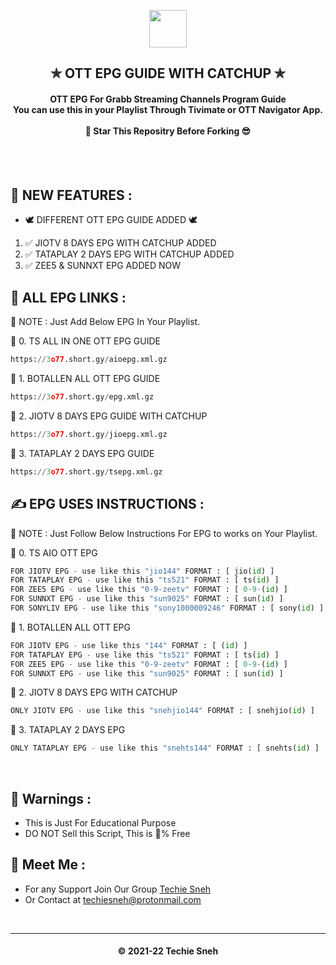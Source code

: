 <p align="center"><img src="https://play-lh.googleusercontent.com/k9OXcYUYd2Id7jSLB_Yf2EdgeeU9gdD5wS_0fe8Ze7jSPi5YI6St7ROKkS0QPM4jcg" width="60" height="60"></p>

<h2 align='center'>✯ OTT EPG GUIDE WITH CATCHUP ✯</h2>

<!-- DO NOT EDIT FILE AND ADD YOU NAME HERE AND PUBLISH -->
<!-- © 2021-22 TechieSneh -->

<h4 align='center'>OTT EPG For Grabb Streaming Channels Program Guide<br>You can use this in your Playlist Through Tivimate or OTT Navigator App.<br><br>🌟 Star This Repositry Before Forking 😎<br><br></h4>
<br>

<h2>💖 NEW FEATURES :</h2>

- 🕊️ DIFFERENT OTT EPG GUIDE ADDED 🕊️ <br>

1. ✅ JIOTV 8 DAYS EPG WITH CATCHUP ADDED
2. ✅ TATAPLAY 2 DAYS EPG WITH CATCHUP ADDED
3. ✅ ZEE5 & SUNNXT EPG ADDED NOW

<h2>🍃 ALL EPG LINKS :</h2>

📑 NOTE : Just Add Below EPG In Your Playlist.

💞 0. TS ALL IN ONE OTT EPG GUIDE<br>

```py
https://3o77.short.gy/aioepg.xml.gz
```

💞 1. BOTALLEN ALL OTT EPG GUIDE<br>

```py
https://3o77.short.gy/epg.xml.gz
```

💞 2. JIOTV 8 DAYS EPG GUIDE WITH CATCHUP<br>

```py
https://3o77.short.gy/jioepg.xml.gz
```

💞 3. TATAPLAY 2 DAYS EPG GUIDE<br>

```py
https://3o77.short.gy/tsepg.xml.gz
```

<h2>✍️ EPG USES INSTRUCTIONS :</h2>

📑 NOTE : Just Follow Below Instructions For EPG to works on Your Playlist.

💞 0. TS AIO OTT EPG<br>

```py
FOR JIOTV EPG - use like this "jio144" FORMAT : [ jio(id) ]
FOR TATAPLAY EPG - use like this "ts521" FORMAT : [ ts(id) ]
FOR ZEE5 EPG - use like this "0-9-zeetv" FORMAT : [ 0-9-(id) ]
FOR SUNNXT EPG - use like this "sun9025" FORMAT : [ sun(id) ]
FOR SONYLIV EPG - use like this "sony1000009246" FORMAT : [ sony(id) ]
```

💞 1. BOTALLEN ALL OTT EPG<br>

```py
FOR JIOTV EPG - use like this "144" FORMAT : [ (id) ]
FOR TATAPLAY EPG - use like this "ts521" FORMAT : [ ts(id) ]
FOR ZEE5 EPG - use like this "0-9-zeetv" FORMAT : [ 0-9-(id) ]
FOR SUNNXT EPG - use like this "sun9025" FORMAT : [ sun(id) ]
```

💞 2. JIOTV 8 DAYS EPG WITH CATCHUP<br>

```py
ONLY JIOTV EPG - use like this "snehjio144" FORMAT : [ snehjio(id) ]
```

💞 3. TATAPLAY 2 DAYS EPG<br>

```py
ONLY TATAPLAY EPG - use like this "snehts144" FORMAT : [ snehts(id) ]
```

<br>

<h2>🚸 Warnings :</h2>

- This is Just For Educational Purpose
- DO NOT Sell this Script, This is 💯% Free

<h2>🤗 Meet Me : </h2>

- For any Support Join Our Group [Techie Sneh](https://telegram.me/techiesneh_official)<br>
- Or Contact at [techiesneh@protonmail.com](mailto:techiesneh@protonmail.com)

<br>

---

<h4 align='center'>© 2021-22 Techie Sneh</h4>

<!-- DO NOT REMOVE THIS CREDIT -->
